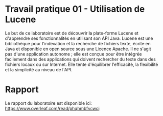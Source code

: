 # Travail pratique 01 - Utilisation de Lucene
Le but de ce laboratoire est de découvrir la plate-forme Lucene et d'apprendre ses fonctionnalités en utilisant son API Java.
Lucene est une bibliothèque pour l'indexation et la recherche de fichiers texte, écrite en Java et disponible en open source sous une Licence Apache. Il ne s'agit pas d'une application autonome ; elle est conçue pour être intégrée facilement dans des applications qui doivent rechercher du texte dans des fichiers locaux ou sur Internet. Elle tente d'équilibrer l'efficacité, la flexibilité et la simplicité au niveau de l'API.
# Rapport
Le rapport du laboratoire est disponible ici: https://www.overleaf.com/read/phqhmbfvcwcj
